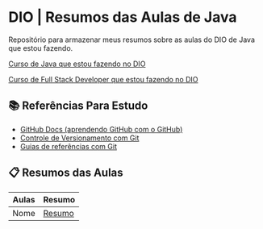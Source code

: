 # DIO | Resumos das Aulas de Java
Repositório para armazenar meus resumos sobre as aulas do DIO de Java que estou fazendo.

[Curso de Java que estou fazendo no DIO](https://web.dio.me/track/coding-the-future-claro-java-spring-boot)

[Curso de Full Stack Developer que estou fazendo no DIO](https://web.dio.me/track/coding-the-future-xp-full-stack-developer)

## 📚 Referências Para Estudo
- [GitHub Docs (aprendendo GitHub com o GitHub)](https://docs.github.com/pt)
- [Controle de Versionamento com Git](https://git-scm.com/book/pt-br/v2/Começando-Sobre-Controle-de-Versão)
- [Guias de referências com Git](https://git-scm.com/docs)

## 📋 Resumos das Aulas

| Aulas | Resumo |
|-------|---------|
| Nome | [Resumo]()
